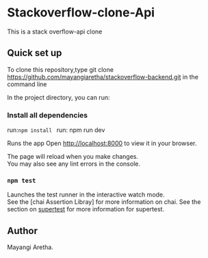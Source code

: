 # Stackoverflow-clone-Api

This is a stack overflow-api clone

## Quick set up

To clone this repository,type git clone https://github.com/mayangiaretha/stackoverflow-backend.git
in the command line

In the project directory, you can run:

### Install all dependencies

run:`npm install `
run: npm run dev

Runs the app
Open [http://localhost:8000](http://localhost:8000) to view it in your browser.

The page will reload when you make changes.\
You may also see any lint errors in the console.

### `npm test`

Launches the test runner in the interactive watch mode.\
See the [chai Assertion Libray] for more information on chai.
See the section on [supertest](https://github.com/visionmedia/supertest) for more information for supertest.

## Author

Mayangi Aretha.
